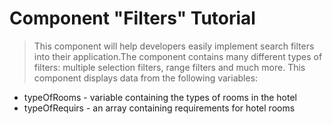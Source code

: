 # Component "Filters" Tutorial 
>This component will help developers easily implement search filters into their application.The component contains many different types of filters: multiple selection filters, range filters and much more. 
This component displays data from the following variables:
- typeOfRooms - variable containing the types of rooms in the hotel
- typeOfRequirs - an array containing requirements for hotel rooms